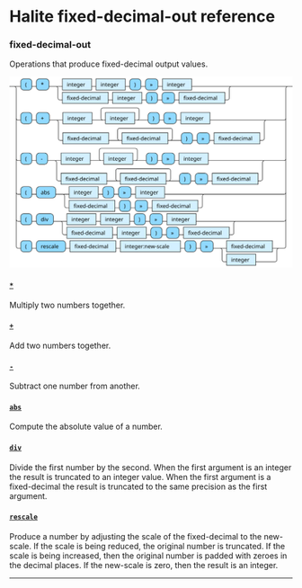 <!---
  This markdown file was generated. Do not edit.
  -->

# Halite fixed-decimal-out reference

### <a name="fixed-decimal-out"></a>fixed-decimal-out

Operations that produce fixed-decimal output values.

!["fixed-decimal-out"](./halite-bnf-diagrams/fixed-decimal-out.svg)

#### [`*`](halite-full-reference.md#_S)

Multiply two numbers together.

#### [`+`](halite-full-reference.md#_A)

Add two numbers together.

#### [`-`](halite-full-reference.md#-)

Subtract one number from another.

#### [`abs`](halite-full-reference.md#abs)

Compute the absolute value of a number.

#### [`div`](halite-full-reference.md#div)

Divide the first number by the second. When the first argument is an integer the result is truncated to an integer value. When the first argument is a fixed-decimal the result is truncated to the same precision as the first argument.

#### [`rescale`](halite-full-reference.md#rescale)

Produce a number by adjusting the scale of the fixed-decimal to the new-scale. If the scale is being reduced, the original number is truncated. If the scale is being increased, then the original number is padded with zeroes in the decimal places. If the new-scale is zero, then the result is an integer.

---
